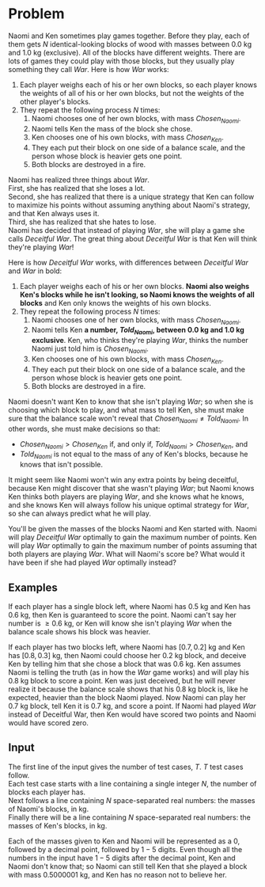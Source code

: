 # Problem

Naomi and Ken sometimes play games together. Before they play, each of them gets $N$ identical-looking blocks of wood with masses between $0.0$ kg and $1.0$ kg (exclusive). All of the blocks have different weights. There are lots of games they could play with those blocks, but they usually play something they call $War$. Here is how $War$ works:

1. Each player weighs each of his or her own blocks, so each player knows the weights of all of his or her own blocks, but not the weights of the other player's blocks.
1. They repeat the following process $N$ times:
   1. Naomi chooses one of her own blocks, with mass $Chosen_{Naomi}$.
   1. Naomi tells Ken the mass of the block she chose.
   1. Ken chooses one of his own blocks, with mass $Chosen_{Ken}$.
   1. They each put their block on one side of a balance scale, and the person whose block is heavier gets one point.
   1. Both blocks are destroyed in a fire.

Naomi has realized three things about $War$.  
First, she has realized that she loses a lot.  
Second, she has realized that there is a unique strategy that Ken can follow to maximize his points without assuming anything about Naomi's strategy, and that Ken always uses it.  
Third, she has realized that she hates to lose.  
Naomi has decided that instead of playing $War$, she will play a game she calls $Deceitful\ War$. The great thing about $Deceitful\ War$ is that Ken will think they're playing $War$!

Here is how $Deceitful\ War$ works, with differences between $Deceitful\ War$ and $War$ in bold:

1. Each player weighs each of his or her own blocks. __Naomi also weighs Ken's blocks while he isn't looking, so Naomi knows the weights of all blocks__ and Ken only knows the weights of his own blocks.
1. They repeat the following process $N$ times:
   1. Naomi chooses one of her own blocks, with mass $Chosen_{Naomi}$.
   1. Naomi tells Ken __a number, $Told_{Naomi}$, between $0.0$ kg and $1.0$ kg exclusive__. Ken, who thinks they're playing $War$, thinks the number Naomi just told him is $Chosen_{Naomi}$.
   1. Ken chooses one of his own blocks, with mass $Chosen_{Ken}$.
   1. They each put their block on one side of a balance scale, and the person whose block is heavier gets one point.
   1. Both blocks are destroyed in a fire.

Naomi doesn't want Ken to know that she isn't playing $War$; so when she is choosing which block to play, and what mass to tell Ken, she must make sure that the balance scale won't reveal that $Chosen_{Naomi} ≠ Told_{Naomi}$. In other words, she must make decisions so that:

- $Chosen_{Naomi} > Chosen_{Ken}$ if, and only if, $Told_{Naomi} > Chosen_{Ken}$, and
- $Told_{Naomi}$ is not equal to the mass of any of Ken's blocks, because he knows that isn't possible.

It might seem like Naomi won't win any extra points by being deceitful, because Ken might discover that she wasn't playing $War$; but Naomi knows Ken thinks both players are playing $War$, and she knows what he knows, and she knows Ken will always follow his unique optimal strategy for $War$, so she can always predict what he will play.

You'll be given the masses of the blocks Naomi and Ken started with. Naomi will play $Deceitful\ War$ optimally to gain the maximum number of points. Ken will play $War$ optimally to gain the maximum number of points assuming that both players are playing $War$. What will Naomi's score be? What would it have been if she had played $War$ optimally instead?

## Examples

If each player has a single block left, where Naomi has $0.5$ kg and Ken has $0.6$ kg, then Ken is guaranteed to score the point. Naomi can't say her number is $≥ 0.6$ kg, or Ken will know she isn't playing $War$ when the balance scale shows his block was heavier.

If each player has two blocks left, where Naomi has $[0.7, 0.2]$ kg and Ken has $[0.8, 0.3]$ kg, then Naomi could choose her $0.2$ kg block, and deceive Ken by telling him that she chose a block that was $0.6$ kg. Ken assumes Naomi is telling the truth (as in how the $War$ game works) and will play his $0.8$ kg block to score a point. Ken was just deceived, but he will never realize it because the balance scale shows that his $0.8$ kg block is, like he expected, heavier than the block Naomi played. Now Naomi can play her $0.7$ kg block, tell Ken it is $0.7$ kg, and score a point. If Naomi had played $War$ instead of Deceitful War, then Ken would have scored two points and Naomi would have scored zero.

## Input

The first line of the input gives the number of test cases, $T$. $T$ test cases follow.  
Each test case starts with a line containing a single integer $N$, the number of blocks each player has.  
Next follows a line containing $N$ space-separated real numbers: the masses of Naomi's blocks, in kg.  
Finally there will be a line containing $N$ space-separated real numbers: the masses of Ken's blocks, in kg.

Each of the masses given to Ken and Naomi will be represented as a $0$, followed by a decimal point, followed by $1-5$ digits. Even though all the numbers in the input have $1-5$ digits after the decimal point, Ken and Naomi don't know that; so Naomi can still tell Ken that she played a block with mass $0.5000001$ kg, and Ken has no reason not to believe her.
